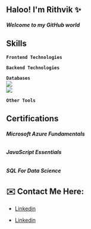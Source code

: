 ## Haloo! I'm Rithvik ✨

<h5><strong>Welcome to my GitHub world</strong></h5>

## Skills

<code><strong>Frontend Technologies</strong></code>


<code><strong>Backend Technologies</strong></code>

<code><strong>Databases <img height="auto" width="auto" src="https://github.com/user-attachments/assets/29fd8821-1d06-422b-b24d-6dc6cb067e5f">
<img src="https://raw.githubusercontent.com/bablubambal/All_logo_and_pictures/7c0ac2ceb9f9d24992ec393d11fa7337d2f92466/databases/mongodb.svg"></strong></code>

<code><strong>Other Tools</strong></code>

## Certifications

<h6><strong>Microsoft Azure Fundamentals</strong></h6>
<h6><strong>JavaScript Essentials</strong></h6>
<h6><strong>SQL For Data Science</strong></h6>

## ✉️ Contact Me Here:

<p align="center">
     <ul type="disc">
         <li><a href="https://google.com" taget="_blank">Linkedin</a></ul></li>
     </ul>
     <ul type="disc">
         <li><a href="https://google.com" taget="_blank">Linkedin</a></ul></li>
     </ul>
</p>


<!--
**Rithvik101201/Rithvik101201** is a ✨ _special_ ✨ repository because its `README.md` (this file) appears on your GitHub profile.


Here are some ideas to get you started:

- 🔭 I’m currently working on ...
- 🌱 I’m currently learning ...
- 👯 I’m looking to collaborate on ...
- 🤔 I’m looking for help with ...
- 💬 Ask me about ...
- 📫 How to reach me: ...
- 😄 Pronouns: ...
- ⚡ Fun fact: ...
-->
